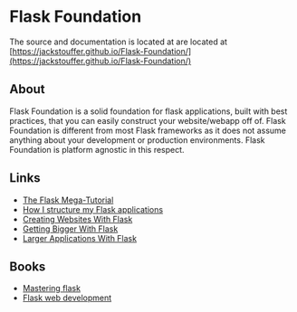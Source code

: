 Flask Foundation
================

The source and documentation is located at are located at [https://jackstouffer.github.io/Flask-Foundation/](https://jackstouffer.github.io/Flask-Foundation/)

## About

Flask Foundation is a solid foundation for flask applications, built with best practices, that you can easily construct your website/webapp off of. Flask Foundation is different from most Flask frameworks as it does not assume anything about your development or production environments. Flask Foundation is platform agnostic in this respect.

## Links

* [The Flask Mega-Tutorial](https://blog.miguelgrinberg.com/post/the-flask-mega-tutorial-part-i-hello-world)
* [How I structure my Flask applications](http://mattupstate.com/blog/how-i-structure-my-flask-applications/)
* [Creating Websites With Flask](http://maximebf.com/blog/2012/10/building-websites-in-python-with-flask/)
* [Getting Bigger With Flask](http://maximebf.com/blog/2012/11/getting-bigger-with-flask/)
* [Larger Applications With Flask](http://flask.pocoo.org/docs/patterns/packages/)


## Books

* [Mastering flask](https://www.packtpub.com/web-development/mastering-flask)
* [Flask web development](http://shop.oreilly.com/product/0636920031116.do?cmp=af-webplatform-books-videos-product_cj_9781449372620_%25zp)